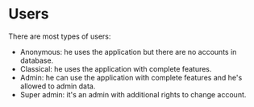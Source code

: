 # Users

There are most types of users:

* Anonymous: he uses the application but there are no accounts in database.
* Classical: he uses the application with complete features.
* Admin: he can use the application with complete features and he's allowed to admin data.
* Super admin: it's an admin with additional rights to change account.

